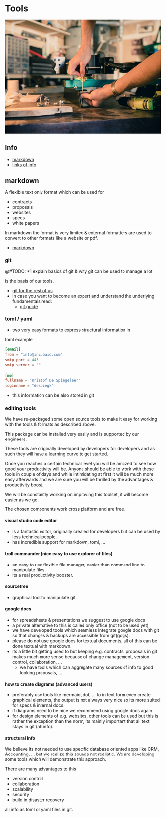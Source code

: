 # Tools

![](./img/images.tools2.png)


## Info

<!-- TODO: file no longer exists - remove? [Our main tool: the Efika Extranet](efikaextranet) -->
- [markdown](markdown.md)
- [links of info](links.md)


## markdown

A flexible text only format which can be used for

- contracts
- proposals
- websites
- specs
- white papers

In markdown the format is very limited & external formatters are used to convert to other formats like a website or pdf.

- [markdown](markdown.md)

### git

@#TODO: *1 explain basics of git & why git can be used to manage a lot

is the basis of our tools.

- [git for the rest of us](http://www.infoworld.com/article/2886828/collaboration-software/github-for-the-rest-of-us.html)
- in case you want to become an expert and understand the underlying fundamentals read: 
	- [git guide](http://rogerdudler.github.io/git-guide/)


### toml / yaml

- two very easy formats to express structural information in 

toml example

```toml
[email]
from = "info@incubaid.com"
smtp_port = 443
smtp_server = ""

[me]
fullname = "Kristof De Spiegeleer"
loginname = "despiegk"

```

- this information can be also stored in git

### editing tools

We have re-packaged some open source tools to make it easy for working with the tools & formats as described above.

This package can be installed very easily and is supported by our engineers.

These tools are originally developed by developers for developers and as such they will have a learning curve to get started.

Once you reached a certain technical level you will be amazed to see how good your productivity will be. Anyone should be able to work with these tools in couple of days and while intimidating at first it will be much more easy afterwards and we are sure you will be thrilled by the advantages & productivity boost.

We will be constantly working on improving this toolset, it will become easier as we go.

The chosen components work cross platform and are free.

#### visual studio code editor 

- is a fantastic editor, originally created for developers but can be used by less technical people.
- has incredible support for markdown, toml, ...

#### troll commander (nice easy to use explorer of files)

- an easy to use flexible file manager, easier than command line to manipulate files.
- its a real productivity booster.

#### sourcetree

- graphical tool to manipulate git


#### google docs

- for spreadsheets & presentations we suggest to use google docs
- a private alternative to this is called only office (not to be used yet)
- we have developed tools which seamless integrate google docs with git so that changes & backups are accessible from git(gogs).
- please do not use google docs for textual documents, all of this can be done textual with markdown. 
- its a little bit getting used to but keeping e.g. contracts, proposals in git makes much more sense because of change management, version control, collaboration, ...
	- we have tools which can aggregate many sources of info to good looking proposals, ...

#### how to create diagrams (advanced users)

- preferably use tools like mermaid, dot, ... to in text form even create graphical elements, the output is not always very nice so its more suited for specs & internal docs.
- if diagrams need to be nice we recommend using google docs again 
- for design elements of e.g. websites, other tools can be used but this is rather the exception than the norm, its mainly important that all text stays in git (all info).

#### structural info

We believe its not needed to use specific database oriented apps like CRM, Accounting, ... but we realize this sounds not realistic. We are developing some tools which will demonstrate this approach. 

There are many advantages to this
- version control
- collaboration
- scalability
- security
- build in disaster recovery

all info as toml or yaml files in git.
